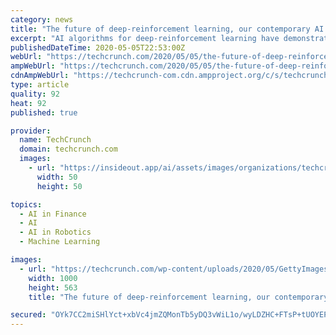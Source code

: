 ```yaml
---
category: news
title: "The future of deep-reinforcement learning, our contemporary AI superhero"
excerpt: "AI algorithms for deep-reinforcement learning have demonstrated the ability to learn at very high levels in constrained domains."
publishedDateTime: 2020-05-05T22:53:00Z
webUrl: "https://techcrunch.com/2020/05/05/the-future-of-deep-reinforcement-learning-our-contemporary-ai-superhero/"
ampWebUrl: "https://techcrunch.com/2020/05/05/the-future-of-deep-reinforcement-learning-our-contemporary-ai-superhero/amp/"
cdnAmpWebUrl: "https://techcrunch-com.cdn.ampproject.org/c/s/techcrunch.com/2020/05/05/the-future-of-deep-reinforcement-learning-our-contemporary-ai-superhero/amp/"
type: article
quality: 92
heat: 92
published: true

provider:
  name: TechCrunch
  domain: techcrunch.com
  images:
    - url: "https://insideout.app/ai/assets/images/organizations/techcrunch.com-50x50.jpg"
      width: 50
      height: 50

topics:
  - AI in Finance
  - AI
  - AI in Robotics
  - Machine Learning

images:
  - url: "https://techcrunch.com/wp-content/uploads/2020/05/GettyImages-769726995.jpg?w=1000"
    width: 1000
    height: 563
    title: "The future of deep-reinforcement learning, our contemporary AI superhero"

secured: "OYk7CC2miSHlYct+xbVc4jmZQMonTb5yDQ3vWiL1o/wyLDZHC+FTsP+tUOYEPanm8TiWfM1wUku/ZNmdk+0lH0jJzVioqK9bZLBa6REmZSYW/z7MIBNPyoZvWja2VOcTZAS7cYXjKdcTAwpyOLKQKfelUbqP4l4KFD+SSwqhtNr2/TcNCL6+448wPOcmhWy96+JB80+OdcLFjPCbNxetRMCoAv5ErzJZfNf5rRClPM7LPHNS1X7n+uYhZnqdQjR0aIfN/xiyncpNnVvWzCWitLogU8nkiQLpnhpcq9z4BQ7uPv/bimHRCjwWJq3Gbawr8vhQho/eLRLB0MovGpWX8udrecJQPZJ/TrD7x8juRN/Fgyn0BpbwQ19K6cyKcNviHnxFHcjenbvO86RUb6qWdjEv6RjsShLPiMZvwi+TgBBDQhkqFP7XeYwVKnxch2KtvRnRduyhXe5n4as72NnbRvsdeWyXIUHSFkeVhX9c53U=;VAr9CiO8tpcS4aYg+4t4/g=="
---
```


